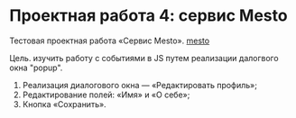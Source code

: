 # Проектная работа 4: сервис Mesto

Тестовая проектная работа «Cервис Mesto». 
[mesto](https://g-s2-a.github.io/mesto/)

Цель. изучить работу с событиями в JS путем реализации далогвого окна "popup". 
1. Реализация диалогового окна — «Редактировать профиль»;
2. Редактирование полей: «Имя» и «О себе»;
3. Кнопка «Сохранить».